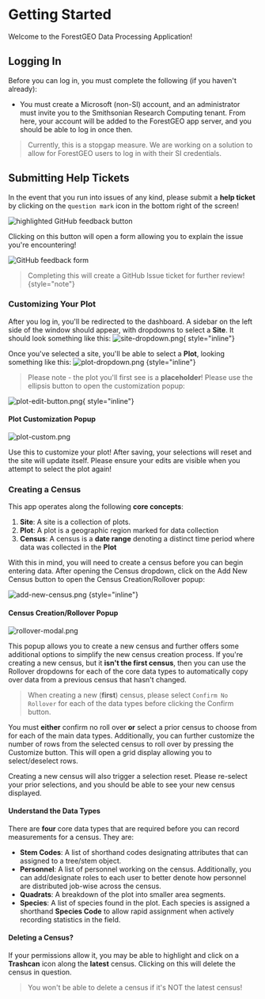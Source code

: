 # Getting Started

Welcome to the ForestGEO Data Processing Application!

## Logging In

Before you can log in, you must complete the following (if you haven't already):

- You must create a Microsoft (non-SI) account, and an administrator must invite you to the Smithsonian Research
  Computing tenant. From here, your account will be added to the ForestGEO app server, and you should be able to log in
  once then.

> Currently, this is a stopgap measure. We are working on a solution to allow for ForestGEO users to log in with their
> SI credentials.

## Submitting Help Tickets

In the event that you run into issues of any kind, please submit a **help ticket** by clicking on the `question mark`
icon in the bottom right of the screen!

![highlighted GitHub feedback button](github-feedback-button.jpg)

Clicking on this button will open a form allowing you to explain the issue you're encountering!

![GitHub feedback form](github-feedback-form.png)

> Completing this will create a GitHub Issue ticket for further review!
> {style="note"}

### Customizing Your Plot

After you log in, you'll be redirected to the dashboard. A sidebar on the left side of the window should appear, with
dropdowns to select a **Site**. It should look something like this:
![site-dropdown.png](site-dropdown.png){ style="inline"}

Once you've selected a site, you'll be able to select a **Plot**, looking something like this:
![plot-dropdown.png](plot-dropdown.png) {style="inline"}

> Please note - the plot you'll first see is a **placeholder**! Please use the ellipsis button to open the customization
> popup:

![plot-edit-button.png](plot-edit-button.png){ style="inline"}

#### Plot Customization Popup

![plot-custom.png](plot-custom.png)

Use this to customize your plot! After saving, your selections will reset and the site will update itself. Please ensure
your edits are visible when you attempt to select the plot again!

### Creating a Census

This app operates along the following **core concepts**:

1. **Site**: A site is a collection of plots.
2. **Plot**: A plot is a geographic region marked for data collection
3. **Census**: A census is a **date range** denoting a distinct time period where data was collected in the **Plot**

With this in mind, you will need to create a census before you can begin entering data. After opening the Census
dropdown, click on the Add New Census button to open the Census Creation/Rollover popup:

![add-new-census.png](add-new-census.png) {style="inline"}

#### Census Creation/Rollover Popup

![rollover-modal.png](rollover-modal.png)

This popup allows you to create a new census and further offers some additional options to simplify the new census
creation process. If you're creating a new census, but it **isn't the first census**, then you can use the Rollover
dropdowns for each of the core data types to automatically copy over data from a previous census that hasn't changed.

> When creating a new (**first**) census, please select `Confirm No Rollover` for each of the data types before clicking
> the Confirm button.

You must **either** confirm no roll over **or** select a prior census to choose from for each of the main data types.
Additionally, you can further customize the number of rows from the selected census to roll over by pressing the
Customize button. This will open a grid display allowing you to select/deselect rows.

Creating a new census will also trigger a selection reset. Please re-select your prior selections, and you should be
able to see your new census displayed.

#### Understand the Data Types

There are **four** core data types that are required before you can record measurements for a census. They are:

- **Stem Codes**: A list of shorthand codes designating attributes that can assigned to a tree/stem object.
- **Personnel**: A list of personnel working on the census. Additionally, you can add/designate roles to each user to
  better denote how personnel are distributed job-wise across the census.
- **Quadrats**: A breakdown of the plot into smaller area segments.
- **Species**: A list of species found in the plot. Each species is assigned a shorthand **Species Code** to allow rapid
  assignment when actively recording statistics in the field.

#### Deleting a Census?

If your permissions allow it, you may be able to highlight and click on a **Trashcan** icon along the **latest** census.
Clicking on this will delete the census in question.

> You won't be able to delete a census if it's NOT the latest census!
